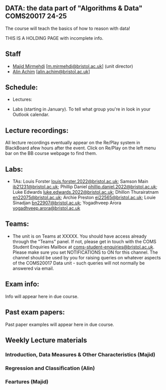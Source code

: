## DATA: the data part of "Algorithms & Data" COMS20017 24-25
The course will teach the basics of how to reason with data!


THIS IS A HOLDING PAGE with incomplete info.
<!--- to add colour!
```diff
- text in red
+ text in green
! text in orange
# text in gray
@@ text in purple (and bold)@@
```
-->

## Staff

- [Majid Mirmehdi](http://people.cs.bris.ac.uk/~majid/) [m.mirmehdi@bristol.ac.uk]  (unit director)
- [Alin Achim](https://amachim.blogs.bristol.ac.uk/) [alin.achim@bristol.ac.uk]

## Schedule:
* Lectures:

* Labs (starting in January).  To tell what group you're in look in your Outlook calendar.


## Lecture recordings:
All lecture recordings eventually appear on the Re/Play system in BlackBoard afew hours after the event. Click on Re/Play on the left menu bar on the BB course webpage to find them.



## Labs:

* TAs: Louis Forster <louis.forster.2022@bristol.ac.uk>; Samson Main <ib21231@bristol.ac.uk>; Phillip Daniel <phillip.daniel.2022@bristol.ac.uk>; Luke Edwards <luke.edwards.2022@bristol.ac.uk>; Dhillon Thurairatnam <en22075@bristol.ac.uk>; Archie Preston <ei22565@bristol.ac.uk>; Louie Sinadjan <bn22907@bristol.ac.uk>; Yogadhveep Arora <yogadhveep.arora@bristol.ac.uk>

## Teams:
* The unit is on Teams at XXXXX.  You should have access already through the "Teams" panel.  If not, please get in touch with the COMS Student Enquiries Mailbox at coms-student-enquiries@bristol.ac.uk. Please make sure you set NOTIFICATIONS to ON for this channel. The channel should be used by you for raising queries on whatever aspects of the COMS20017 Data unit - such queries will not normally be answered via email.

## Exam info:
Info will appear here in due course.

## Past exam papers:
Past paper examples will appear here in due course.

## Weekly Lecture materials

### Introduction, Data Measures & Other Characteristics (Majid)

### Regression and Classification (Alin)

### Feartures (Majid)

